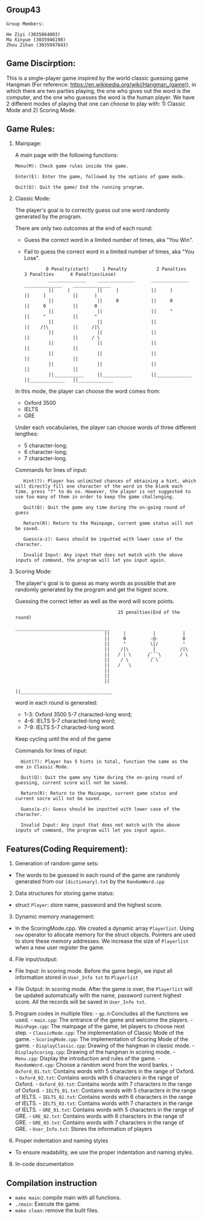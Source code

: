 ## Group43

    Group Members:

    He Ziyi (3035864003)
    Ma Xinyue (3035946198)
    Zhou Zihan (3035947843)

## Game Discirption:

   This is a single-player game inspired by the world classic guessing game Hangman (For reference: https://en.wikipedia.org/wiki/Hangman_(game)), in which there are two parties playing, the one who gives out the word is the computer, and the one who guesses the word is the human player. We have 2 different modes of playing that one can choose to play with: 1) Classic Mode and 2) Scoring Mode.

## Game Rules:

  1) Mainpage:

      A main page with the following functions:

         Menu(M): Check game rules inside the game.

         Enter(E): Enter the game, followed by the options of game mode.

         Quit(Q): Quit the game/ End the running program.

  
  2) Classic Mode:

     The player's goal is to correctly guess out one word randomly generated by the program.
     
     There are only two outcomes at the end of each round: 
     -  Guess the correct word in a limited number of times, aka "You Win".
     -  Fail to guess the correct word in a limited number of times, aka "You Lose".
   
     
                    0 Penalty(start)     1 Penalty           2 Panalties       3 Panalties      4 Panalties(Lose)
                     ______________    ______________      ______________     ______________    ______________
                     ||     |          ||     |            ||     |           ||     |          ||      |
                     ||                ||     0            ||     0           ||     0          ||      0
                     ||                ||                  ||     "           ||     "          ||      "
                     ||                ||                  ||                 ||    /|\         ||     /|\
                     ||                ||                  ||                 ||                ||     / \
                     ||                ||                  ||                 ||                ||
                     ||                ||                  ||                 ||                ||
                     ||                ||                  ||                 ||                ||
                     ||___________     ||___________       ||_____________    ||_____________   ||_____________ 

     In this mode, the player can choose the word comes from: 
     
     - Oxford 3500
     - IELTS
     - GRE
  
     Under each vocabularies, the player can choose words of three different lengthes: 
     
     - 5 character-long; 
     - 6 character-long; 
     - 7 character-long. 

     Commands for lines of input:

            Hint(?): Player has unlimited chances of obtaining a hint, which will directly fill one character of the word in the blank each time, press "?" to do so. However, the player is not suggested to use too many of them in order to keep the game challenging.
      
            Quit(Q): Quit the game any time during the on-going round of guess

            Return(R): Return to the Mainpage, current game status will not be saved.

            Guess(a-z): Guess should be inputted with lower case of the character.

            Invalid Input: Any input that does not match with the above inputs of command, the program will let you input again.
      
   
   3) Scoring Mode:

       The player's goal is to guess as many words as possible that are randomly generated by the program and get the higest score.

       Guessing the correct letter as well as the word will score points.
       
                                                15 penalties(End of the round)
                                            ___________________________________ 
                                           ||     |          |          |      
                                           ||     0         -@-         0      
                                           ||     "         \|/         "    
                                           ||    /|\         |         /|\    
                                           ||   / | \      /```\       / \   
                                           ||    / \       `/`\`              
                                           ||   /   \                          
                                           ||                                  
                                           ||                                  
                                           ||                                  
                                           ||__________________________________
        
        word in each round is generated: 
        - 1-3: Oxford 3500 5-7 characted-long word; 
        - 4-6: IELTS 5-7 characted-long word; 
        - 7-9: IELTS 5-7 characted-long word. 
       
        Keep cycling until the end of the game
        
        
        Commands for lines of input:

            Hint(?): Player has 5 hints in total, function the same as the one in Classic Mode.
      
            Quit(Q): Quit the game any time during the on-going round of guessing, current score will not be saved.

            Return(R): Return to the Mainpage, current game status and current socre will not be saved.

            Guess(a-z): Guess should be inputted with lower case of the character.
      
            Invalid Input: Any input that does not match with the above inputs of command, the program will let you input again.
      
## Features(Coding Requirement):
    
  1. Generation of random game sets: 
  
  - The words to be guessed in each round of the game are randomly generated from our `[dictionary].txt` by the `RandomWord.cpp`
  
   2. Data structures for storing game status:
   
   - struct `Player`: store name, password and the highest score.
   
    
   3. Dynamic memory management:
   
   - In the ScoringMode.cpp. We created a dynamic array `Playerlist`. Using `new` operator to allocate memory for the struct objects. Pointers are used to store these memory addresses. We increase the size of `Playerlist` when a new user register the game.
    
   4. File input/output:
    
   - File Input: In scoring mode. Before the game begin, we input all information stored in `User_Info txt` to `Playerlist`
    
   - File Output: In scoring mode. After the game is over, the `Playerlist` will be updated automatically with the name, password current highest score. All the records will be saved in `User_Info txt`. 
    
   5. Program codes in multiple files:
     -  `gp.h`:Concludes all the functions we used.
     -  `main.cpp`: The entrance of the game and welcome the players.
     -  `MainPage.cpp`: The mainpage of the game, let players to choose next step.
     -  `ClassicMode.cpp`: The implementation of Classic Mode of the game.
     -  `ScoringMode.cpp`: The implementation of Scoring Mode of the game.
     -  `DisplayClassic.cpp`: Drawing of the hangman in classic mode.
     -  `DisplayScoring.cpp`: Drawing of the hangman in scoring mode.
     -  `Menu.cpp`: Display the introduction and rules of the game.
     -  `RandomWord.cpp`: Choose a random word from the word banks.
     -  `Oxford_01.txt`: Contains words with 5 characters in the range of Oxford.
     -  `Oxford_02.txt`: Contains words with 6 characters in the range of Oxford.
     -  `Oxford_03.txt`: Contains words with 7 characters in the range of Oxford.
     -  `IELTS_01.txt`: Contains words with 5 characters in the range of IELTS.
     -  `IELTS_02.txt`: Contains words with 6 characters in the range of IELTS.
     -  `IELTS_03.txt`: Contains words with 7 characters in the range of IELTS.
     -  `GRE_01.txt`: Contains words with 5 characters in the range of GRE.
     -  `GRE_02.txt`: Contains words with 6 characters in the range of GRE.
     -  `GRE_03.txt`: Contains words with 7 characters in the range of GRE.
     -  `User_Info.txt`: Stores the information of players
  
   6. Proper indentation and naming styles
   
   - To ensure readability, we use the proper indentation and naming styles.
  
   8. In-code documentation

## Compilation instruction
    
   - `make main`: compile main with all functions.
   - `./main`: Execute the game.
   - `make clean`: remove the built files.
